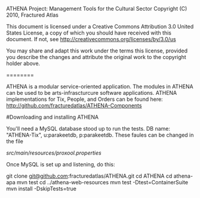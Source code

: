 ATHENA Project: Management Tools for the Cultural Sector
Copyright (C) 2010, Fractured Atlas

This document is licensed under a Creative Commons Attribution 3.0 United
States License, a copy of which you should have received with this
document. If not, see http://creativecommons.org/licenses/by/3.0/us

You may share and adapt this work under the terms this license, provided
you describe the changes and attribute the original work to the copyright
holder above.

========

ATHENA is a modular service-oriented application.  The modules in ATHENA can be used to be arts-infrascturcure software applications.  ATHENA implementations for Tix, People, and Orders can be found here: http://github.com/fracturedatlas/ATHENA-Components

#Downloading and installing ATHENA

You'll need a MySQL database stood up to run the tests.  DB name: "ATHENA-Tix", u:parakeetdb, p:parakeetdb.  These faules can be changed in the file

*src/main/resources/proxool.properties*

Once MySQL is set up and listening, do this:

  git clone git@github.com:fracturedatlas/ATHENA.git
  cd ATHENA
  cd athena-apa
  mvn test
  cd ../athena-web-resources
  mvn test -Dtest=ContainerSuite
  mvn install -DskipTests=true